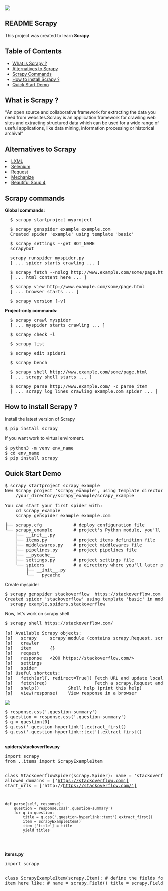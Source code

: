 <img src="https://www.22nds.com/wp-content/uploads/2017/07/scrapy-e1501276846765.png">
<article class="markdown-body entry-content" itemprop="text"><h1><a href="#scrapy" aria-hidden="true" class="anchor" id="user-content-scrapy"></a>README Scrapy</h1>
<p>This project was created to learn <b>Scrapy</b></p>


<h2><a href="#table-of-contents" aria-hidden="true" class="anchor" id="user-content-table-of-contents"></a>Table of Contents</h2>

<ul>
<li><a href="#what">What is Scrapy ?</a></li>
<li><a href="#alternatives">Alternatives to Scrapy</a></li>
<li><a href="#commands">Scrapy Commands</a></li>
<li><a href="#howtoinstall">How to install Scrapy ?</a></li>
<li><a href="#quickstart">Quick Start Demo</a></li>
</ul>

<h2><a href="#what" aria-hidden="true" class="anchor" id="user-content-what"></a>What is Scrapy ?</h2>
<q>An open source and collaborative framework for extracting the data you need from websites.Scrapy is an application framework for crawling web sites and extracting structured data which can be used for a wide range of useful applications, like data mining, information processing or historical archival</q>


<h2><a href="#alternatives" aria-hidden="true" class="anchor" id="user-content-alternatives"></a>Alternatives to Scrapy</h2>
  <li><a href="http://lxml.de/"> LXML</a></li>
  <li><a href="http://www.seleniumhq.org/">  Selenium</a></li>
  <li><a href="http://docs.python-requests.org/en/master/">  Request</a></li>
  <li><a href="https://pypi.python.org/pypi/mechanize/">   Mechanize</a></li>
  <li><a href="https://www.crummy.com/software/BeautifulSoup/bs4/doc/">   Beautiful Soup 4</a></li>


<h2></h2>
<h2><a href="#commands" aria-hidden="true" class="anchor" id="user-content-commands"></a>Scrapy commands</h2>
  <b>Global commands:</b>
  <pre>
  $ scrapy startproject myproject  </pre>
  <pre>
  $ scrapy genspider example example.com
  Created spider 'example' using template 'basic'  </pre>
  <pre>
  $ scrapy settings --get BOT_NAME
  scrapybot  </pre>
  <pre>
  scrapy runspider myspider.py
  [ ... spider starts crawling ... ]  </pre>
  <pre>
  $ scrapy fetch --nolog http://www.example.com/some/page.html
  [ ... html content here ... ]  </pre>
  <pre>
  $ scrapy view http://www.example.com/some/page.html
  [ ... browser starts ... ]  </pre>
  <pre>
  $ scrapy version [-v]  </pre>


  <b>Project-only commands:</b>
  <pre>
  $ scrapy crawl myspider
  [ ... myspider starts crawling ... ]  </pre>
  <pre>
  $ scrapy check -l  </pre>
  <pre>
  $ scrapy list  </pre>
  <pre>
  $ scrapy edit spider1  </pre>
  <pre>
  $ scrapy bench  </pre>
  <pre>
  $ scrapy shell http://www.example.com/some/page.html
  [ ... scrapy shell starts ... ]  </pre>
  <pre>
  $ scrapy parse http://www.example.com/ -c parse_item
  [ ... scrapy log lines crawling example.com spider ... ]  </pre>

<h2><a href="#howtoinstall" aria-hidden="true" class="anchor" id="user-content-howtoinstall"></a>How to install Scrapy ?</h2>
<p>Install the latest version of Scrapy</p>

<pre>$ pip install scrapy</pre>
If you want work to virtual enviroment.
<pre>
$ python3 -m venv env_name
$ cd env_name
$ pip install scrapy
</pre>


<h2><a href="#quickstart" aria-hidden="true" class="anchor" id="user-content-quickstart"></a>Quick Start Demo</h2>

<pre>
$ scrapy startproject scrapy_example
New Scrapy project 'scrapy_example', using template directory '/your_directory/scrapy_example/lib/python3.5/site-packages/scrapy/templates/project', created in:
    /your_directory/scrapy_example/scrapy_example

You can start your first spider with:
    cd scrapy_example
    scrapy genspider example example.com
</pre>


<pre>
├── scrapy.cfg            # deploy configuration file
└── scrapy_example        # project's Python module, you'll import your code from here
    ├── __init__.py       
    ├── items.py          # project items definition file
    ├── middlewares.py    # project middlewares file
    ├── pipelines.py      # project pipelines file
    ├── __pycache__
    ├── settings.py       # project settings file
    └── spiders           # a directory where you'll later put your spiders
        ├── __init__.py
        └── __pycache__
</pre>


Create myspider
<pre>
$ scrapy genspider stackoverflow  https://stackoverflow.com
Created spider 'stackoverflow' using template 'basic' in module:
  scrapy_example.spiders.stackoverflow
</pre>

Now, let's work on scrapy shell
<pre>
$ scrapy shell https://stackoverflow.com/

[s] Available Scrapy objects:
[s]   scrapy     scrapy module (contains scrapy.Request, scrapy.Selector, etc)
[s]   crawler    <scrapy.crawler.Crawler object at 0x7f6a64ad72e8>
[s]   item       {}
[s]   request    <GET https://stackoverflow.com/>
[s]   response   <200 https://stackoverflow.com/>
[s]   settings   <scrapy.settings.Settings object at 0x7f6a5e8239e8>
[s]   spider     <DefaultSpider 'default' at 0x7f6a5dc1a630>
[s] Useful shortcuts:
[s]   fetch(url[, redirect=True]) Fetch URL and update local objects (by default, redirects are followed)
[s]   fetch(req)                  Fetch a scrapy.Request and update local objects 
[s]   shelp()           Shell help (print this help)
[s]   view(response)    View response in a browser</pre>


<img src="http://i68.tinypic.com/t0ohlx.png" >

<pre>
$ response.css('.question-summary')
$ question = response.css('.question-summary')
$ q = question[0]
$ q.css('.question-hyperlink').extract_first()
$ q.css('.question-hyperlink::text').extract_first()
</pre>

<br>
<b>spiders/stackoverflow.py</b>
<pre>
import scrapy
from ..items import ScrapyExampleItem

class StackoverflowSpider(scrapy.Spider):
    name = 'stackoverflow'
    allowed_domains = ['https://stackoverflow.com']
    start_urls = ['http://https://stackoverflow.com/']

    def parse(self, response):
        question = response.css('.question-summary')
        for q in question:
            title = q.css('.question-hyperlink::text').extract_first()
            item = ScrapyExampleItem()
            item ['title'] = title
            yield titles
</pre>
<br>
<b>items.py</b>
<pre>
import scrapy

class ScrapyExampleItem(scrapy.Item):
    # define the fields for your item here like:
    # name = scrapy.Field()
    title = scrapy.Field()
</pre>
</article>
